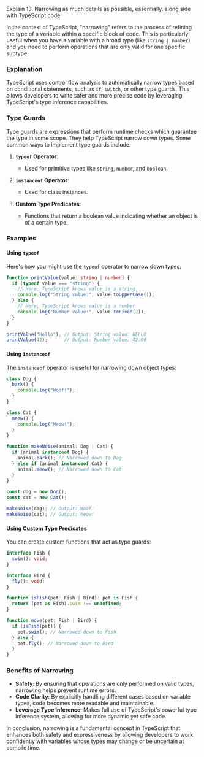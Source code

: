 Explain 13. Narrowing as much details as possible, essentially. along side with TypeScript code.



In the context of TypeScript, "narrowing" refers to the process of refining the type of a variable within a specific block of code. This is particularly useful when you have a variable with a broad type (like `string | number`) and you need to perform operations that are only valid for one specific subtype.

### Explanation

TypeScript uses control flow analysis to automatically narrow types based on conditional statements, such as `if`, `switch`, or other type guards. This allows developers to write safer and more precise code by leveraging TypeScript's type inference capabilities.

### Type Guards

Type guards are expressions that perform runtime checks which guarantee the type in some scope. They help TypeScript narrow down types. Some common ways to implement type guards include:

1. **`typeof` Operator**:
   - Used for primitive types like `string`, `number`, and `boolean`.

2. **`instanceof` Operator**:
   - Used for class instances.

3. **Custom Type Predicates**:
   - Functions that return a boolean value indicating whether an object is of a certain type.

### Examples

#### Using `typeof`

Here's how you might use the `typeof` operator to narrow down types:

```typescript
function printValue(value: string | number) {
  if (typeof value === "string") {
    // Here, TypeScript knows value is a string
    console.log("String value:", value.toUpperCase());
  } else {
    // Here, TypeScript knows value is a number
    console.log("Number value:", value.toFixed(2));
  }
}

printValue("Hello"); // Output: String value: HELLO
printValue(42);      // Output: Number value: 42.00
```

#### Using `instanceof`

The `instanceof` operator is useful for narrowing down object types:

```typescript
class Dog {
  bark() {
    console.log("Woof!");
  }
}

class Cat {
  meow() {
    console.log("Meow!");
  }
}

function makeNoise(animal: Dog | Cat) {
  if (animal instanceof Dog) {
    animal.bark(); // Narrowed down to Dog
  } else if (animal instanceof Cat) {
    animal.meow(); // Narrowed down to Cat
  }
}

const dog = new Dog();
const cat = new Cat();

makeNoise(dog); // Output: Woof!
makeNoise(cat); // Output: Meow!
```

#### Using Custom Type Predicates

You can create custom functions that act as type guards:

```typescript
interface Fish {
  swim(): void;
}

interface Bird {
  fly(): void;
}

function isFish(pet: Fish | Bird): pet is Fish {
  return (pet as Fish).swim !== undefined;
}

function move(pet: Fish | Bird) {
  if (isFish(pet)) {
    pet.swim(); // Narrowed down to Fish
  } else {
    pet.fly(); // Narrowed down to Bird
  }
}
```

### Benefits of Narrowing

- **Safety**: By ensuring that operations are only performed on valid types, narrowing helps prevent runtime errors.
- **Code Clarity**: By explicitly handling different cases based on variable types, code becomes more readable and maintainable.
- **Leverage Type Inference**: Makes full use of TypeScript's powerful type inference system, allowing for more dynamic yet safe code.

In conclusion, narrowing is a fundamental concept in TypeScript that enhances both safety and expressiveness by allowing developers to work confidently with variables whose types may change or be uncertain at compile time.